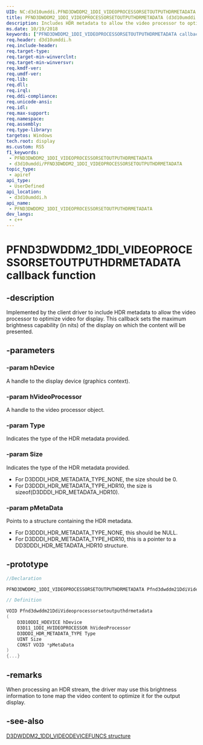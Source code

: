```yaml
---
UID: NC:d3d10umddi.PFND3DWDDM2_1DDI_VIDEOPROCESSORSETOUTPUTHDRMETADATA
title: PFND3DWDDM2_1DDI_VIDEOPROCESSORSETOUTPUTHDRMETADATA (d3d10umddi.h)
description: Includes HDR metadata to allow the video processor to optimize video for display.
ms.date: 10/19/2018
keywords: ["PFND3DWDDM2_1DDI_VIDEOPROCESSORSETOUTPUTHDRMETADATA callback function"]
req.header: d3d10umddi.h
req.include-header: 
req.target-type: 
req.target-min-winverclnt: 
req.target-min-winversvr: 
req.kmdf-ver: 
req.umdf-ver: 
req.lib: 
req.dll: 
req.irql: 
req.ddi-compliance: 
req.unicode-ansi: 
req.idl: 
req.max-support: 
req.namespace: 
req.assembly: 
req.type-library: 
targetos: Windows
tech.root: display
ms.custom: RS5
f1_keywords:
 - PFND3DWDDM2_1DDI_VIDEOPROCESSORSETOUTPUTHDRMETADATA
 - d3d10umddi/PFND3DWDDM2_1DDI_VIDEOPROCESSORSETOUTPUTHDRMETADATA
topic_type:
 - apiref
api_type:
 - UserDefined
api_location:
 - d3d10umddi.h
api_name:
 - PFND3DWDDM2_1DDI_VIDEOPROCESSORSETOUTPUTHDRMETADATA
dev_langs:
 - c++
---
```


# PFND3DWDDM2_1DDI_VIDEOPROCESSORSETOUTPUTHDRMETADATA callback function


## -description

Implemented by the client driver to include HDR metadata to allow the video processor to optimize video for display. This callback sets the maximum brightness capability (in nits) of the display on which the content will be presented.

## -parameters

### -param hDevice

A handle to the display device (graphics context).

### -param hVideoProcessor

A handle to the video processor object.

### -param Type

Indicates the type of the HDR metadata provided.

### -param Size

Indicates the type of the HDR metadata provided.

* For D3DDDI_HDR_METADATA_TYPE_NONE, the size should be 0.
* For D3DDDI_HDR_METADATA_TYPE_HDR10, the size is sizeof(D3DDDI_HDR_METADATA_HDR10).

### -param pMetaData

Points to a structure containing the HDR metadata.

* For D3DDDI_HDR_METADATA_TYPE_NONE, this should be NULL.
* For D3DDDI_HDR_METADATA_TYPE_HDR10, this is a pointer to a DD3DDDI_HDR_METADATA_HDR10 structure.

## -prototype

```cpp
//Declaration

PFND3DWDDM2_1DDI_VIDEOPROCESSORSETOUTPUTHDRMETADATA Pfnd3dwddm21DdiVideoprocessorsetoutputhdrmetadata;

// Definition

VOID Pfnd3dwddm21DdiVideoprocessorsetoutputhdrmetadata
(
	D3D10DDI_HDEVICE hDevice
	D3D11_1DDI_HVIDEOPROCESSOR hVideoProcessor
	D3DDDI_HDR_METADATA_TYPE Type
	UINT Size
	CONST VOID *pMetaData
)
{...}

```

## -remarks

When processing an HDR stream, the driver may use this brightness information to tone map the video content to optimize it for the output display.

## -see-also

[D3DWDDM2_1DDI_VIDEODEVICEFUNCS structure](ns-d3d10umddi-d3dwddm2_1ddi_videodevicefuncs.md)

